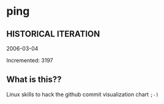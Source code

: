 # ping

## HISTORICAL ITERATION
2006-03-04

Incremented: 3197

## What is this?? 
Linux skills to hack the github commit visualization chart `;-)`
